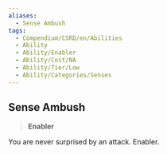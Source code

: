 ```yaml
---
aliases:
  - Sense Ambush
tags:
  - Compendium/CSRD/en/Abilities
  - Ability
  - Ability/Enabler
  - Ability/Cost/NA
  - Ability/Tier/Low
  - Ability/Categories/Senses
---
```

    
      
## Sense Ambush      
>**Enabler**    
      
You are never surprised by an attack. Enabler.